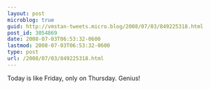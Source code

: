 ```yaml
---
layout: post
microblog: true
guid: http://vmstan-tweets.micro.blog/2008/07/03/849225318.html
post_id: 3054869
date: 2008-07-03T06:53:32-0600
lastmod: 2008-07-03T06:53:32-0600
type: post
url: /2008/07/03/849225318.html
---
```

Today is like Friday, only on Thursday. Genius!
